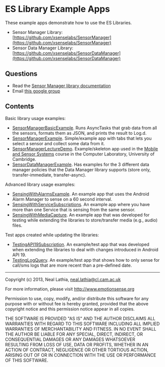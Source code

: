 ES Library Example Apps
================================

These example apps demonstrate how to use the ES Libraries.

* Sensor Manager Library: [https://github.com/xsenselabs/SensorManager](https://github.com/xsenselabs/SensorManager)
* Sensor Data Manager Library: [https://github.com/xsenselabs/SensorDataManager](https://github.com/xsenselabs/SensorDataManager)

Questions
-------------------------------
* Read the [Sensor Manager library documentation](https://github.com/xsenselabs/SensorManager/tree/master/docs)
* Email [this google group](https://groups.google.com/forum/#!forum/es-library-developers)

Contents
-------------------------------
Basic library usage examples:
* [SensorManagerBasicExample](https://github.com/xsenselabs/ESLibrary-Examples/tree/master/SensorManagerBasicExample). Runs AsyncTasks that grab data from all the sensors, formats them as JSON, and prints the result to Log.d.
* [SensorManagerExample](https://github.com/xsenselabs/ESLibrary-Examples/tree/master/SensorManagerExample). Simple/example app with tabs that lets you select a sensor and collect some data from it.
* [SensorManagerLectureDemo](https://github.com/xsenselabs/ESLibrary-Examples/tree/master/SensorManagerLectureDemo). Example/skeleton app used in the [Mobile and Sensor Systems](http://www.cl.cam.ac.uk/teaching/1314/MobSensSys/materials.html) course in the Computer Laboratory, University of Cambridge.
* [SensorDataManagerExample](https://github.com/xsenselabs/ESLibrary-Examples/tree/master/SensorDataManagerExample). Has examples for the 3 different data manager policies that the Data Manager library supports (store only, transfer-immediate, transfer-async).

Advanced library usage examples:
* [SensingWithAlarmsExample](https://github.com/xsenselabs/ESLibrary-Examples/tree/master/SensingWithAlarmsExample). An example app that uses the Android Alarm Manager to sense on a 60 second interval.
* [SensingWithServiceSubscriptions](https://github.com/xsenselabs/ESLibrary-Examples/tree/master/SensingWithServiceSubscriptionsExample). An example app where you have more than one Service that is sensing from the same sensor.
* [SensingWithMediaCapture](https://github.com/xsenselabs/ESLibrary-Examples/tree/master/SensingWithMediaCapture). An example app that was developed for testing while extending the libraries to store/transfer media (e.g., audio) files.

Test apps created while updating the libraries:
* [TestingAPI19Subscription](https://github.com/xsenselabs/ESLibrary-Examples/tree/master/TestingAPI19Subscription). An example/test app that was developed when extending the libraries to deal with changes introduced in Android API 19.
* [TestingLogQuery](https://github.com/xsenselabs/ESLibrary-Examples/tree/master/TestingLogQuery). An example/test app that shows how to only sense for call/sms logs that are more recent than a pre-defined date.

-------------------------------
Copyright (c) 2013, Neal Lathia, neal.lathia@cl.cam.ac.uk

For more information, please visit http://www.emotionsense.org

Permission to use, copy, modify, and/or distribute this software for any
purpose with or without fee is hereby granted, provided that the above
copyright notice and this permission notice appear in all copies.

THE SOFTWARE IS PROVIDED "AS IS" AND THE AUTHOR DISCLAIMS ALL WARRANTIES
WITH REGARD TO THIS SOFTWARE INCLUDING ALL IMPLIED WARRANTIES OF
MERCHANTABILITY AND FITNESS. IN NO EVENT SHALL THE AUTHOR BE LIABLE FOR ANY
SPECIAL, DIRECT, INDIRECT, OR CONSEQUENTIAL DAMAGES OR ANY DAMAGES
WHATSOEVER RESULTING FROM LOSS OF USE, DATA OR PROFITS, WHETHER IN AN
ACTION OF CONTRACT, NEGLIGENCE OR OTHER TORTIOUS ACTION, ARISING OUT OF OR
IN CONNECTION WITH THE USE OR PERFORMANCE OF THIS SOFTWARE.
